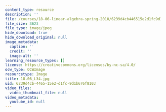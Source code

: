 ```yaml
---
content_type: resource
description: ''
file: /courses/18-06-linear-algebra-spring-2010/6239d4cb446515e2d1fc9d1b676f8103_18.06_L34.jpg
file_size: 3623
file_type: image/jpeg
hide_download: true
hide_download_original: null
image_metadata:
  caption: ''
  credit: ''
  image-alt: ''
learning_resource_types: []
license: https://creativecommons.org/licenses/by-nc-sa/4.0/
ocw_type: OCWImage
resourcetype: Image
title: 18.06_L34.jpg
uid: 6239d4cb-4465-15e2-d1fc-9d1b676f8103
video_files:
  video_thumbnail_file: null
video_metadata:
  youtube_id: null
---
```

